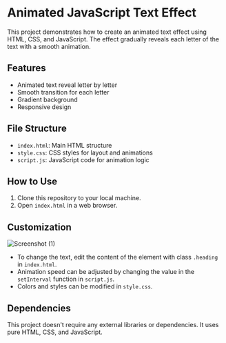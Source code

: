 # Animated JavaScript Text Effect

This project demonstrates how to create an animated text effect using HTML, CSS, and JavaScript. The effect gradually reveals each letter of the text with a smooth animation.

## Features

- Animated text reveal letter by letter
- Smooth transition for each letter
- Gradient background
- Responsive design

## File Structure

- `index.html`: Main HTML structure
- `style.css`: CSS styles for layout and animations
- `script.js`: JavaScript code for animation logic

## How to Use

1. Clone this repository to your local machine.
2. Open `index.html` in a web browser.

## Customization
![Screenshot (1)](https://github.com/user-attachments/assets/6860965f-809a-41ed-865b-868b30a94e91)

- To change the text, edit the content of the element with class `.heading` in `index.html`.
- Animation speed can be adjusted by changing the value in the `setInterval` function in `script.js`.
- Colors and styles can be modified in `style.css`.

## Dependencies

This project doesn't require any external libraries or dependencies. It uses pure HTML, CSS, and JavaScript.

